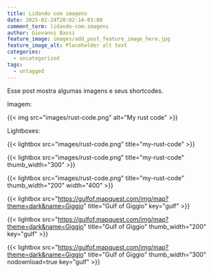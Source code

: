 ```yaml
---
title: Lidando com imagens
date: 2025-02-24T20:02:14-03:00
comment_term: lidando-com-imagens
author: Giovanni Bassi
feature_image: images/add_post_feature_image_here.jpg
feature_image_alt: Placeholder alt text
categories:
  - uncategorized
tags:
  - untagged
---
```


Esse post mostra algumas imagens e seus shortcodes.

<!--more-->

Imagem:

{{< img src="images/rust-code.png" alt="My rust code" >}}

Lightboxes:

{{< lightbox src="images/rust-code.png" title="my-rust-code"  >}}

{{< lightbox src="images/rust-code.png" title="my-rust-code" thumb_width="300" >}}

{{< lightbox src="images/rust-code.png" title="my-rust-code" thumb_width="200" width="400" >}}

{{< lightbox src="https://gulfof.mapquest.com/img/map?theme=dark&name=Giggio" title="Gulf of Giggio" key="gulf" >}}

{{< lightbox src="https://gulfof.mapquest.com/img/map?theme=dark&name=Giggio" title="Gulf of Giggio" thumb_width="200"
key="gulf" >}}

{{< lightbox src="https://gulfof.mapquest.com/img/map?theme=dark&name=Giggio" title="Gulf of Giggio" thumb_width="300"
nodownload=true key="gulf" >}}
